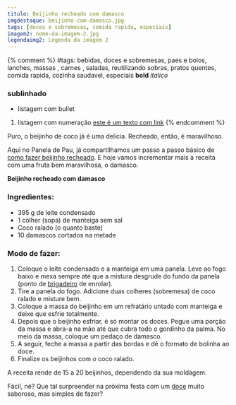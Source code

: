 ```yaml
---
titulo: Beijinho recheado com damasco
imgdestaque: beijinho-com-damasco.jpg
tags: [doces e sobremesas, comida rapida, especiais]
imagem2: nome-da-imagem-2.jpg
legendaimg2: Legenda da imagem 2
---
```

{% comment %}
#tags: bebidas, doces e sobremesas, paes e bolos, lanches, massas , carnes , saladas, reutilizando sobras, pratos quentes, comida rapida, cozinha saudavel, especiais
**bold**
*italico*
### sublinhado
* listagem com bullet
1. listagem com numeração
[este é um texto com link](https://www.enderecodolink.com)
{% endcomment %}

Puro, o beijinho de coco já é uma delícia. Recheado, então, é maravilhoso. 

Aqui no Panela de Pau, já compartilhamos um passo a passo básico de [como fazer beijinho recheado](http://paneladepau.github.io/paneladepau-jekyll-blog/beijinho-recheado/). E hoje vamos incrementar mais a receita com uma fruta bem maravilhosa, o damasco. 

**Beijinho recheado com damasco**

### Ingredientes: 

* 395 g de leite condensado
* 1 colher (sopa) de manteiga sem sal
* Coco ralado (o quanto baste)
* 10 damascos cortados na metade

### Modo de fazer: 

1. Coloque o leite condensado e a manteiga em uma panela. Leve ao fogo baixo e mexa sempre até que a mistura desgrude do fundo da panela (ponto de [brigadeiro](http://paneladepau.github.io/paneladepau-jekyll-blog/brigadeiro-de-ovomaltine/) de enrolar).
2. Tire a panela do fogo. Adicione duas colheres (sobremesa) de coco ralado e misture bem. 
3. Coloque a massa do beijinho em um refratário untado com manteiga e deixe que esfrie totalmente.
4. Depois que o beijinho esfriar, é só montar os doces. Pegue uma porção da massa e abra-a na mão até que cubra todo o gordinho da palma. No meio da massa, coloque um pedaço de damasco.  
5. A seguir, feche a massa a partir das bordas e dê o formato de bolinha ao doce.
6. Finalize os beijinhos com o coco ralado. 

A receita rende de 15 a 20 beijinhos, dependendo da sua moldagem.

Fácil, né? 
Que tal surpreender na próxima festa com um [doce](http://paneladepau.github.io/paneladepau-jekyll-blog/tags/doces-e-sobremesas/) muito saboroso, mas simples de fazer? 
